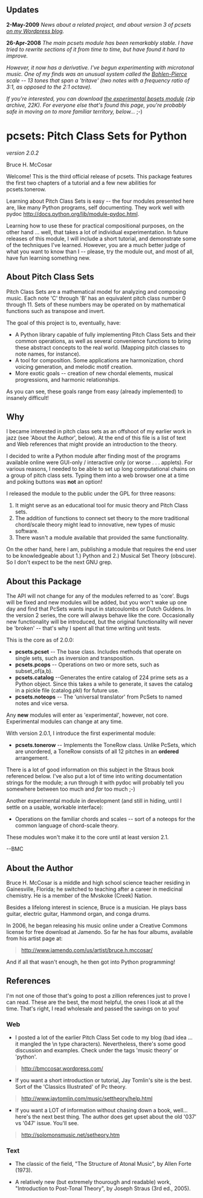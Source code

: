 ## Updates ##

**2-May-2009** _News about a related project, and about version 3 of pcsets [on my Wordpress blog](http://bmccosar.wordpress.com/2009/05/02/in-progress-gpcsets-pitch-class-sets-for-haskell/)._

**26-Apr-2008** _The main pcsets module has been remarkably stable.  I have tried to rewrite
sections of it from time to time, but have found it hard to improve._

_However, it now has a derivative.  I've begun experimenting with
microtonal music.  One of my finds was an unusual system called the
[Bohlen-Pierce](http://pcsets.googlecode.com/files/bpsets-experimental-0.1.zip) scale -- 13 tones that span a 'tritave' (two notes with
a frequency ratio of 3:1, as opposed to the 2:1 octave)._

_If you're interested, you can download
[the experimental bpsets module](http://pcsets.googlecode.com/files/bpsets-experimental-0.1.zip) (zip archive, 22K).  For everyone
else that's found this page, you're probably safe in moving on to
more familiar territory, below..._ ;-)

# pcsets: Pitch Class Sets for Python #

_version 2.0.2_

Bruce H. McCosar


Welcome! This is the third
official release of pcsets.
This package features the first two chapters of a tutorial
and a few new abilities for pcsets.tonerow.

Learning about Pitch Class Sets is easy -- the four modules presented
here are, like many Python programs, self documenting. They work well
with pydoc <http://docs.python.org/lib/module-pydoc.html>.

Learning how to use these for practical compositional purposes, on the
other hand ... well, that takes a lot of individual experimentation. In
future releases of this module, I will include a short tutorial, and
demonstrate some of the techniques I've learned. However, you are a much
better judge of what you want to know than I -- please, try the module
out, and most of all, have fun learning something new.

## About Pitch Class Sets ##

Pitch Class Sets are a mathematical model for analyzing and composing music. Each note 'C' through 'B' has an equivalent pitch class number 0 through 11. Sets of these numbers may be operated on by mathematical functions such as transpose and invert.

The goal of this project is to, eventually, have:

  * A Python library capable of fully implementing Pitch Class Sets and their common operations, as well as several convenience functions to bring these abstract concepts to the real world.  (Mapping pitch classes to note names, for instance).
  * A tool for composition.  Some applications are harmonization, chord voicing generation, and melodic motif creation.
  * More exotic goals -- creation of new chordal elements, musical progressions, and harmonic relationships.

As you can see, these goals range from easy (already implemented) to
insanely difficult!

## Why ##

I became interested in pitch class sets as an offshoot of my earlier
work in jazz (see 'About the Author', below). At the end of this
file is a list of text and Web references that might provide an
introduction to the theory.

I decided to write a Python module after finding most of the programs
available online were GUI-only / interactive only (or worse . . .
applets). For various reasons, I needed to be able to set up long
computational chains on a group of pitch class sets. Typing them into
a web browser one at a time and poking buttons was **not** an option!

I released the module to the public under the GPL for three reasons:

  1. It might serve as an educational tool for music theory and Pitch Class sets.
  1. The addition of functions to connect set theory to the more traditional chord/scale theory might lead to innovative, new types of music software.
  1. There wasn't a module available that provided the same functionality.

On the other hand, here I am, publishing a module that requires the
end user to be knowledgeable about 1.) Python and 2.) Musical Set
Theory (obscure).  So I don't expect to be the next GNU grep.

## About this Package ##

The API will not change for any of the modules referred to as 'core'.
Bugs will be fixed and new modules will be added, but you won't wake
up one day and find that PcSets wants input in statcoulombs or Dutch
Guldens. In the version 2 series, the core will always behave like
the core. Occasionally new functionality will be introduced, but the
original functionality will never be 'broken' -- that's why I spent all
that time writing unit tests.

This is the core as of 2.0.0:

  * **pcsets.pcset** -- The base class. Includes methods that operate on single sets, such as inversion and transposition.
  * **pcsets.pcops** -- Operations on two or more sets, such as subset\_of(a,b).
  * **pcsets.catalog** --Generates the entire catalog of 224 prime sets as a Python object. Since this takes a while to generate, it saves the catalog in a pickle file (catalog.pkl) for future use.
  * **pcsets.noteops** -- The 'universal translator' from PcSets to named notes and vice versa.

Any **new** modules will enter as 'experimental', however, not core.
Experimental modules can change at any time.

With version 2.0.1, I introduce the first experimental module:

  * **pcsets.tonerow** -- Implements the ToneRow class.  Unlike PcSets, which are unordered, a ToneRow consists of all 12 pitches in an **ordered** arrangement.

There is a lot of good information on this subject in the Straus book
referenced below. I've also put a lot of time into writing documentation
strings for the module; a run through it with pydoc will probably tell
you somewhere between too much and _far_ too much ;-)

Another experimental module in development (and still in hiding,
until I settle on a usable, workable interface):

  * Operations on the familiar chords and scales -- sort of a noteops for the common language of chord-scale theory.

These modules won't make it to the core until at least version 2.1.


--BMC


## About the Author ##

Bruce H. McCosar is a middle and high school science teacher residing
in Gainesville, Florida; he switched to teaching after a career in
medicinal chemistry. He is a member of the Mvskoke (Creek) Nation.

Besides a lifelong interest in science, Bruce is a musician. He plays
bass guitar, electric guitar, Hammond organ, and conga drums.

In 2006, he began releasing his music online under a Creative Commons
license for free download at Jamendo. So far he has four albums,
available from his artist page at:

> http://www.jamendo.com/us/artist/bruce.h.mccosar/

And if all that wasn't enough, he then got into Python programming!


## References ##

I'm not one of those that's going to post a zillion references just to prove I can read. These are the best, the most helpful, the ones I look at all the time. That's right, I read wholesale and passed the savings on to you!

### Web ###

  * I posted a lot of the earlier Pitch Class Set code to my blog (bad idea ... it mangled the \n type characters). Nevertheless, there's some good discussion and examples.  Check under the tags 'music theory' or 'python'.

> http://bmccosar.wordpress.com/


  * If you want a short introduction or tutorial, Jay Tomlin's site is the best. Sort of the 'Classics Illustrated' of Pc theory.

> http://www.jaytomlin.com/music/settheory/help.html


  * If you want a LOT of information without chasing down a book, well... here's the next best thing. The author does get upset about the old '037' vs '047' issue. You'll see.

> http://solomonsmusic.net/setheory.htm


### Text ###

  * The classic of the field, "The Structure of Atonal Music", by Allen Forte (1973).

  * A relatively new (but extremely thourough and readable) work, "Introduction to Post-Tonal Theory", by Joseph Straus (3rd ed., 2005).